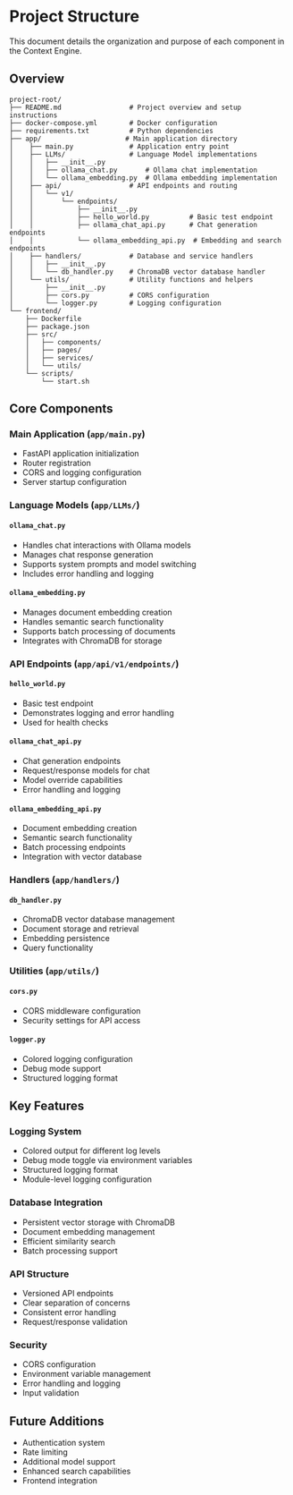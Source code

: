 # Project Structure

This document details the organization and purpose of each component in the Context Engine.

## Overview

```
project-root/
├── README.md                 # Project overview and setup instructions
├── docker-compose.yml        # Docker configuration
├── requirements.txt          # Python dependencies
├── app/                     # Main application directory
│    ├── main.py              # Application entry point
│    ├── LLMs/                # Language Model implementations
│    │   ├── __init__.py
│    │   ├── ollama_chat.py       # Ollama chat implementation
│    │   └── ollama_embedding.py  # Ollama embedding implementation
│    ├── api/                 # API endpoints and routing
│    │   └── v1/
│    │       └── endpoints/
│    │           ├── __init__.py
│    │           ├── hello_world.py          # Basic test endpoint
│    │           ├── ollama_chat_api.py      # Chat generation endpoints
│    │           └── ollama_embedding_api.py  # Embedding and search endpoints
│    ├── handlers/            # Database and service handlers
│    │   ├── __init__.py
│    │   └── db_handler.py    # ChromaDB vector database handler
│    └── utils/               # Utility functions and helpers
│        ├── __init__.py
│        ├── cors.py          # CORS configuration
│        └── logger.py        # Logging configuration
└── frontend/
    ├── Dockerfile
    ├── package.json
    ├── src/
    │   ├── components/
    │   ├── pages/
    │   ├── services/
    │   └── utils/
    └── scripts/
        └── start.sh
```

## Core Components

### Main Application (`app/main.py`)
- FastAPI application initialization
- Router registration
- CORS and logging configuration
- Server startup configuration

### Language Models (`app/LLMs/`)

#### `ollama_chat.py`
- Handles chat interactions with Ollama models
- Manages chat response generation
- Supports system prompts and model switching
- Includes error handling and logging

#### `ollama_embedding.py`
- Manages document embedding creation
- Handles semantic search functionality
- Supports batch processing of documents
- Integrates with ChromaDB for storage

### API Endpoints (`app/api/v1/endpoints/`)

#### `hello_world.py`
- Basic test endpoint
- Demonstrates logging and error handling
- Used for health checks

#### `ollama_chat_api.py`
- Chat generation endpoints
- Request/response models for chat
- Model override capabilities
- Error handling and logging

#### `ollama_embedding_api.py`
- Document embedding creation
- Semantic search functionality
- Batch processing endpoints
- Integration with vector database

### Handlers (`app/handlers/`)

#### `db_handler.py`
- ChromaDB vector database management
- Document storage and retrieval
- Embedding persistence
- Query functionality

### Utilities (`app/utils/`)

#### `cors.py`
- CORS middleware configuration
- Security settings for API access

#### `logger.py`
- Colored logging configuration
- Debug mode support
- Structured logging format

## Key Features

### Logging System
- Colored output for different log levels
- Debug mode toggle via environment variables
- Structured logging format
- Module-level logging configuration

### Database Integration
- Persistent vector storage with ChromaDB
- Document embedding management
- Efficient similarity search
- Batch processing support

### API Structure
- Versioned API endpoints
- Clear separation of concerns
- Consistent error handling
- Request/response validation

### Security
- CORS configuration
- Environment variable management
- Error handling and logging
- Input validation

## Future Additions
- Authentication system
- Rate limiting
- Additional model support
- Enhanced search capabilities
- Frontend integration
